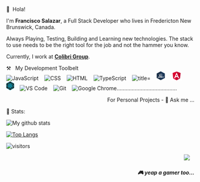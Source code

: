 👋&nbsp;&nbsp;Hola!

I'm **Francisco Salazar**, a Full Stack Developer who lives in Fredericton New Brunswick, Canada.

Always Playing, Testing, Building and Learning new technologies. The stack to use needs to be the right tool for the job and not the hammer you know.

Currently, I work at **[Colibri Group](https://www.colibrigroup.com/)**. 
<p align="left">
⚒&nbsp;&nbsp;&nbsp;My Development Toolbelt
<br><img alt="JavaScript" title="JavaScript" src="https://user-images.githubusercontent.com/1680157/87443764-4af82c80-c5cc-11ea-82c2-c368ee12cf6d.png" height="24">&nbsp;&nbsp;&nbsp;&nbsp;<img alt="CSS" title="CSS" src="https://user-images.githubusercontent.com/1680157/87443759-4a5f9600-c5cc-11ea-8ae0-715433c1f781.png" height="24">&nbsp;&nbsp;&nbsp;&nbsp;<img alt="HTML" title="HTML" src="https://user-images.githubusercontent.com/1680157/87443762-4af82c80-c5cc-11ea-85cf-57be0e83c169.png" height="24">&nbsp;&nbsp;&nbsp;&nbsp;<img alt="TypeScript" title="TypeScript" src="https://user-images.githubusercontent.com/1680157/87443766-4af82c80-c5cc-11ea-8a13-a651f150fa99.png" height="24">&nbsp;&nbsp;&nbsp;&nbsp;<img alt=" title=" title="Node.js" src="https://user-images.githubusercontent.com/1680157/87443758-4a5f9600-c5cc-11ea-8f63-92e126a1145b.png" height="24">&nbsp;&nbsp;&nbsp;&nbsp;<img alt="jQuery" title="jQuery" src="https://raw.githubusercontent.com/brainstormslab/MyBlog/master/public/jquery.png" height="24">&nbsp;&nbsp;&nbsp;&nbsp;<img alt="Angular" title="Angular" src="https://raw.githubusercontent.com/brainstormslab/MyBlog/master/public/angular.png" height="24">&nbsp;&nbsp;&nbsp;&nbsp;<img alt="React" title="React" src="https://raw.githubusercontent.com/brainstormslab/MyBlog/master/public/react.png" height="24">&nbsp;&nbsp;&nbsp;&nbsp;<img alt="VS Code" title="VS Code" src="https://user-images.githubusercontent.com/1680157/87443751-492e6900-c5cc-11ea-9854-f82d4d921133.png" height="24">&nbsp;&nbsp;&nbsp;&nbsp;<img alt="Git" title="Git" src="https://user-images.githubusercontent.com/1680157/87443755-49c6ff80-c5cc-11ea-954a-579f7c72873a.png" height="24">&nbsp;&nbsp;&nbsp;&nbsp;<img alt="Google Chrome" title="Google Chrome" src="https://user-images.githubusercontent.com/1680157/87443745-47fd3c00-c5cc-11ea-878f-44f34572775e.png" height="24">........................................<br>
</p>
<p align="right">
For Personal Projects
- 💬 Ask me ...
</p>
📶 Stats:
<!-- ![My github stats](https://github-readme-stats.vercel.app/api?username=fdsalazaraguirre&show_icons=true&title_color=fff&icon_color=79ff97&text_color=9f9f9f&bg_color=151515&count_private=true) -->

![My github stats](https://github-readme-stats.vercel.app/api?username=fdsalazaraguirre&show_icons=true&theme=dracula&count_private=true)

[![Top Langs](https://github-readme-stats.vercel.app/api/top-langs/?username=fdsalazaraguirre&theme=dracula&layout=compact)](https://github.com/fdsalazaraguirre/github-readme-stats)

![visitors](https://profile-counter.glitch.me/fdsalazaraguirre/count.svg)

<p align="right">
  <a href="https://steamcommunity.com/id/SunTzuKillOrDie/"><img src="https://img.shields.io/badge/Steam-%23000000.svg?&style=for-the-badge&logo=steam&logoColor=white" /></a>&nbsp;&nbsp;&nbsp;
  <h5 align="right">🎮 yeap a gamer too...</h5>
</p>
